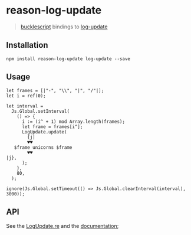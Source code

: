 # reason-log-update

> [bucklescript](https://bucklescript.github.io/en) bindings to [log-update](https://github.com/sindresorhus/log-update)

## Installation

`npm install reason-log-update log-update --save`

## Usage

```reason
let frames = [|"-", "\\", "|", "/"|];
let i = ref(0);

let interval =
  Js.Global.setInterval(
    () => {
      i := (i^ + 1) mod Array.length(frames);
      let frame = frames[i^];
      LogUpdate.update(
        {j|
        ♥♥
   $frame unicorns $frame
        ♥♥
|j},
      );
    },
    80,
  );

ignore(Js.Global.setTimeout(() => Js.Global.clearInterval(interval), 3000));
```


## API

See the [LogUpdate.re](./src/LogUpdate.re) and the [documentation](https://github.com/sindresorhus/log-update);
